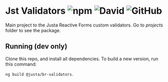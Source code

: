 # Jst Validators ![npm](https://img.shields.io/npm/v/@justa/ng-validators.svg) ![David](https://img.shields.io/david/justapagamentos/jst-ng-validators.svg) ![GitHub](https://img.shields.io/github/license/justapagamentos/jst-ng-validators.svg)

Main project to the Justa Reactive Forms custom validators. Go to _projects_ folder to see the package.

## Running (dev only)

Clone this repo, and install all dependencies. To build a new version, run this command:

`ng build @justa/br-validators`.
